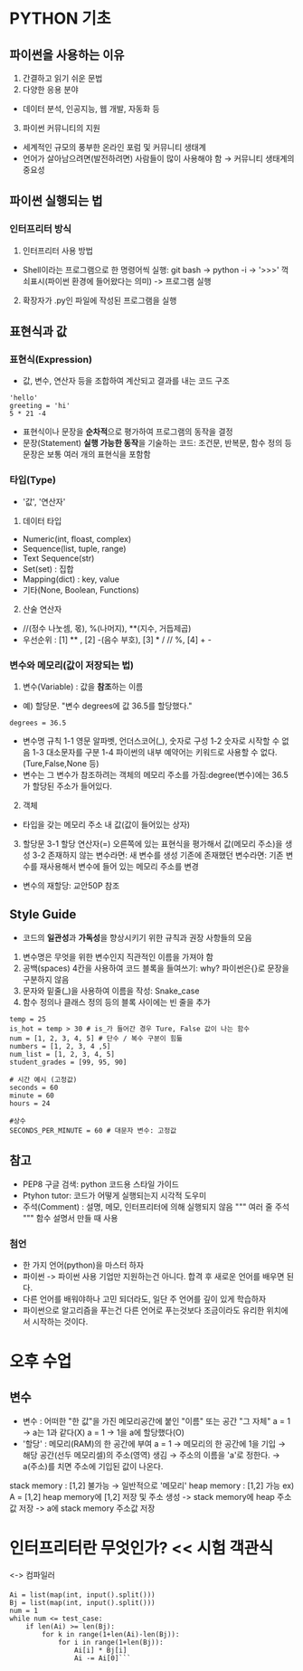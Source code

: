 # PYTHON 기초

## 파이썬을 사용하는 이유
1. 간결하고 읽기 쉬운 문법
2. 다양한 응용 분야
* 데이터 분석, 인공지능, 웹 개발, 자동화 등
3. 파이썬 커뮤니티의 지원
* 세계적인 규모의 풍부한 온라인 포럼 및 커뮤니티 생태계
* 언어가 살아남으려면(발전하려면) 사람들이 많이 사용해야 함 → 커뮤니티 생태계의 중요성

## 파이썬 실행되는 법
### 인터프리터 방식
1. 인터프리터 사용 방법
* Shell이라는 프로그램으로 한 명령어씩 실행: 
git bash -> python -i -> '>>>' 꺽쇠표시(파이썬 환경에 들어왔다는 의미) -> 프로그램 실행
2. 확장자가 .py인 파일에 작성된 프로그램을 실행

## 표현식과 값
### 표현식(Expression)
* 값, 변수, 연산자 등을 조합하여 계산되고 결과를 내는 코드 구조
```
'hello'
greeting = 'hi'
5 * 21 -4
```

* 표현식이나 문장을 **순차적**으로 평가하여 프로그램의 동작을 결정
* 문장(Statement) **실행 가능한 동작**을 기술하는 코드:
조건문, 반복문, 함수 정의 등
문장은 보통 여러 개의 표현식을 포함함

### 타입(Type)
* '값', '연산자'
1. 데이터 타입
* Numeric(int, floast, complex)
* Sequence(list, tuple, range)
* Text Sequence(str)
* Set(set) : 집합
* Mapping(dict) : key, value
* 기타(None, Boolean, Functions)
2. 산술 연산자
* //(정수 나눗셈, 몫), %(나머지), **(지수, 거듭제곱)
* 우선순위 : [1] ** , [2] -(음수 부호), [3] * / // %, [4] + -

### 변수와 메모리(값이 저장되는 법)
1. 변수(Variable) : 값을 **참조**하는 이름
* 예) 할당문. "변수 degrees에 값 36.5를 할당했다."
```
degrees = 36.5
```
* 변수명 규칙
1-1 영문 알파벳, 언더스코어(_), 숫자로 구성
1-2 숫자로 시작할 수 없음
1-3 대소문자를 구분
1-4 파이썬의 내부 예약어는 키워드로 사용할 수 없다.(Ture,False,None 등)
* 변수는 그 변수가 참조하려는 객체의 메모리 주소를 가짐:degree(변수)에는 36.5가 할당된 주소가 들어있다.
2. 객체
* 타입을 갖는 메모리 주소 내 값(값이 들어있는 상자)
3. 할당문
3-1 할당 연산자(=) 오른쪽에 있는 표현식을 평가해서 값(메모리 주소)을 생성
3-2 존재하지 않는 변수라면: 새 변수를 생성
기존에 존재했던 변수라면: 기존 변수를 재사용해서 변수에 들어 있는 메모리 주소를 변경
* 변수의 재할당: 교안50P 참조

## Style Guide
* 코드의 **일관성**과 **가독성**을 향상시키기 위한 규칙과 권장 사항들의 모음
1. 변수명은 무엇을 위한 변수인지 직관적인 이름을 가져야 함
2. 공백(spaces) 4칸을 사용하여 코드 블록을 들여쓰기:
why? 파이썬은{}로 문장을 구분하지 않음
3. 문자와 밑줄(_)을 사용하여 이름을 작성: Snake_case
4. 함수 정의나 클래스 정의 등의 블록 사이에는 빈 줄을 추가
```
temp = 25
is_hot = temp > 30 # is_가 들어간 경우 Ture, False 값이 나는 함수
num = [1, 2, 3, 4, 5] # 단수 / 복수 구분이 힘듦
numbers = [1, 2, 3, 4 ,5]
num_list = [1, 2, 3, 4, 5]
student_grades = [99, 95, 90]

# 시간 예시 (고정값)
seconds = 60
minute = 60
hours = 24

#상수
SECONDS_PER_MINUTE = 60 # 대문자 변수: 고정값
```

## 참고 
* PEP8 구글 검색: python 코드용 스타일 가이드
* Ptyhon tutor: 코드가 어떻게 실행되는지 시각적 도우미
* 주석(Comment) : 설명, 메모, 인터프리터에 의해 실행되지 않음
""" 여러 줄 주석 """
함수 설명서 만들 때 사용

### 첨언
* 한 가지 언어(python)을 마스터 하자
* 파이썬 -> 파이썬 사용 기업만 지원하는건 아니다. 합격 후 새로운 언어를 배우면 된다.
* 다른 언어를 배워야하나 고민 되더라도, 일단 주 언어를 깊이 있게 학습하자
* 파이썬으로 알고리즘을 푸는건 다른 언어로 푸는것보다 조금이라도 유리한 위치에서 시작하는 것이다.

# 오후 수업
## 변수
* 변수 : 어떠한 "한 값"을 가진 메모리공간에 붙인 "이름" 또는 공간 "그 자체"
a = 1 → a는 1과 같다(X)
a = 1 → 1을 a에 할당했다(O)
* '할당' : 메모리(RAM)의 한 공간에 부여
a = 1 → 메모리의 한 공간에 1을 기입 → 해당 공간(선두 메모리셀)의 주소(영역) 생김 → 주소의 이름을 'a'로 정한다. → a(주소)를 치면 주소에 기입된 값이 나온다.

stack memory : [1,2] 불가능 → 일반적으로 '메모리'
heap memory : [1,2] 가능
ex) A = [1,2]
heap memory에 [1,2] 저장 및 주소 생성 -> stack memory에 heap 주소값 저장 -> a에 stack memory 주소값 저장

# 인터프리터란 무엇인가? << 시험 객관식
<-> 컴파일러

####
```test_case = int(input())
Ai = list(map(int, input().split()))
Bj = list(map(int, input().split()))
num = 1
while num <= test_case:
    if len(Ai) >= len(Bj):
        for k in range(1+len(Ai)-len(Bj)):
            for i in range(1+len(Bj)):
                Ai[i] * Bj[i]
                Ai -= Ai[0]```
